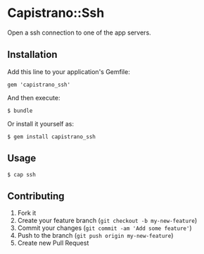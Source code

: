 # Capistrano::Ssh

Open a ssh connection to one of the app servers.

## Installation

Add this line to your application's Gemfile:

    gem 'capistrano_ssh'

And then execute:

    $ bundle

Or install it yourself as:

    $ gem install capistrano_ssh

## Usage

    $ cap ssh

## Contributing

1. Fork it
2. Create your feature branch (`git checkout -b my-new-feature`)
3. Commit your changes (`git commit -am 'Add some feature'`)
4. Push to the branch (`git push origin my-new-feature`)
5. Create new Pull Request

